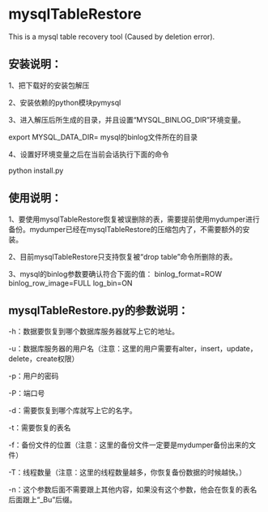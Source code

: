 # mysqlTableRestore
This is a mysql table recovery tool (Caused by deletion error).

安装说明：
-
1、把下载好的安装包解压

2、安装依赖的python模块pymysql

3、进入解压后所生成的目录，并且设置“MYSQL_BINLOG_DIR”环境变量。

export MYSQL_DATA_DIR= mysql的binlog文件所在的目录

4、设置好环境变量之后在当前会话执行下面的命令

python install.py

使用说明：
-
1、要使用mysqlTableRestore恢复被误删除的表，需要提前使用mydumper进行备份。mydumper已经在mysqlTableRestore的压缩包内了，不需要额外的安装。

2、目前mysqlTableRestore只支持恢复被“drop table”命令所删除的表。

3、mysql的binlog参数要确认符合下面的值：
binlog_format=ROW
binlog_row_image=FULL
log_bin=ON


mysqlTableRestore.py的参数说明：
-

-h：数据要恢复到哪个数据库服务器就写上它的地址。

-u：数据库服务器的用户名（注意：这里的用户需要有alter，insert，update，delete，create权限）

-p：用户的密码

-P：端口号

-d：需要恢复到哪个库就写上它的名字。

-t：需要恢复的表名

-f：备份文件的位置（注意：这里的备份文件一定要是mydumper备份出来的文件）

-T：线程数量（注意：这里的线程数量越多，你恢复备份数据的时候越快。）

-n：这个参数后面不需要跟上其他内容，如果没有这个参数，他会在恢复的表名后面跟上“_Bu”后缀。


